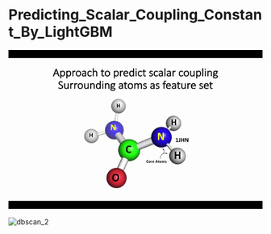 # Predicting_Scalar_Coupling_Constant_By_LightGBM


![predicting_scalar_coupling_approach](predicting_scalar_coupling_approach.gif)

![dbscan_2](https://github.com/NoriKaneshige/Predicting_Scalar_Coupling_Constant_By_LightGBM/blob/master/dbscan_2.png)
